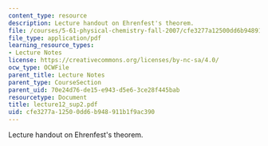 ```yaml
---
content_type: resource
description: Lecture handout on Ehrenfest's theorem.
file: /courses/5-61-physical-chemistry-fall-2007/cfe3277a12500dd6b948911b1f9ac390_lecture12_sup2.pdf
file_type: application/pdf
learning_resource_types:
- Lecture Notes
license: https://creativecommons.org/licenses/by-nc-sa/4.0/
ocw_type: OCWFile
parent_title: Lecture Notes
parent_type: CourseSection
parent_uid: 70e24d76-de15-e943-d5e6-3ce28f445bab
resourcetype: Document
title: lecture12_sup2.pdf
uid: cfe3277a-1250-0dd6-b948-911b1f9ac390
---
```

Lecture handout on Ehrenfest's theorem.